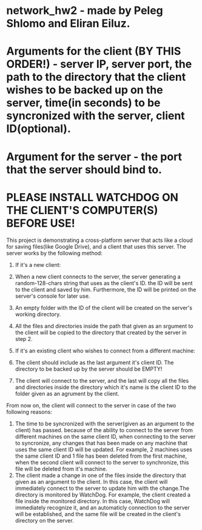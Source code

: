 # network_hw2 - made by Peleg Shlomo and Eliran Eiluz.
# Arguments for the client (BY THIS ORDER!) - server IP, server port, the path to the directory that the client wishes to be backed up on the server, time(in seconds) to be syncronized with the server, client ID(optional).
# Argument for the server - the port that the server should bind to.
# PLEASE INSTALL WATCHDOG ON THE CLIENT'S COMPUTER(S) BEFORE USE! 
This project is demonstrating a cross-platform server that acts like a cloud for saving files(like Google Drive), and a client that uses this server.
The server works by the following method:

1. If it's a new client:
  1. When a new client connects to the server, the server generating a random-128-chars string that uses as the client's ID. the ID will be sent to the client and saved
  by him. Furthermore, the ID will be printed on the server's console for later use.
  2. An empty folder with the ID of the client will be created on the server's working directory.
  3. All the files and directories inside the path that given as an srgument to the client will be copied to the directory that created by the server in step 2.

2. If it's an existing client who wishes to connect from a different machine:
  1. The client should include as the last argument it's client ID. The directory to be backed up by the server should be EMPTY!
  2. The client will connect to the server, and the last will copy all the files and directories inside the directory which it's name is the client ID 
  to the folder given as an agrument by the client.
  
From now on, the client will connect to the server in case of the two following reasons:
  1. The time to be syncronized with the server(given as an argument to the client) has passed.
  because of the ability to connect to the server from different machines on the same client ID,
  when connecting to the server to syncronize, any changes that has been made on any machine that uses the same client ID will be updated.
  For example, 2 machines uses the same client ID and 1 file has been deleted from the first machine, when the second client will connect to the server
  to synchronize, this file will be deleted from it's machine.
  2. The client made a change in one of the files inside the directory that given as an argument to the client.
  In this case, the client will immediately connect to the server to update him with the change.The directory is monitored by WatchDog.
  For example, the client created a file inside the monitored directory. In this case, WatchDog will immediately recognize it, and an automaticly connection to
  the server will be established, and the same file will be created in the client's directory on the server.
